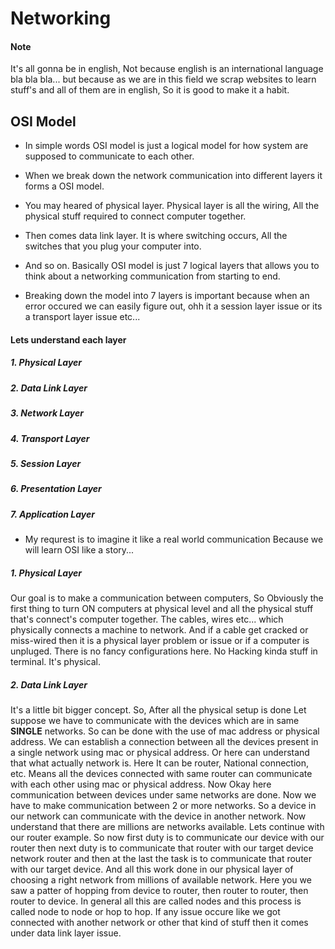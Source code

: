 # Networking

#### Note 
It's all gonna be in english, Not because english is an international language bla bla bla... but because as we are in this field we scrap websites to learn stuff's and all of them are in english, So it is good to make it a habit.

## OSI Model
- In simple words OSI model is just a logical model for how system are supposed to communicate to each other. 
- When we break down the network communication into different layers it forms a OSI model.

- You may heared of physical layer. Physical layer is all the wiring, All the physical stuff required to connect computer together.
- Then comes data link layer. It is where switching occurs, All the switches that you plug your computer into.
- And so on. Basically OSI model is just 7 logical layers that allows you to think about a networking communication from starting to end.
- Breaking down the model into 7 layers is important because when an error occured we can easily figure out, ohh it a session layer issue or its a transport layer issue etc...

#### Lets understand each layer
##### 1. Physical Layer
##### 2. Data Link Layer
##### 3. Network Layer
##### 4. Transport Layer
##### 5. Session Layer
##### 6. Presentation Layer
##### 7. Application Layer

- My requrest is to imagine it like a real world communication Because we will learn OSI like a story...

##### 1. Physical Layer
Our goal is to make a communication between computers, So Obviously the first thing to turn ON computers at physical level and all the physical stuff that's connect's computer together. The cables, wires etc... which physically connects a machine to network. And if a cable get cracked or miss-wired then it is a physical layer problem or issue or if a computer is unpluged. There is no fancy configurations here. No Hacking kinda stuff in terminal. It's physical.

##### 2. Data Link Layer
It's a little bit bigger concept. So, After all the physical setup is done Let suppose we have to communicate with the devices which are in same **SINGLE** networks. So can be done with the use of mac address or physical address. We can establish a connection between all the devices present in a single network using mac or physical address. Or here can understand that what actually network is. Here It can be router, National connection, etc. 
Means all the devices connected with same router can communicate with each other using mac or physical address.
Now Okay here communication between devices under same networks are done. 
Now we have to make communication between 2 or more networks. So a device in our network can communicate with the device in another network. 
Now understand that there are millions are networks available. 
Lets continue with our router example. 
So now first duty is to communicate our device with our router then next duty is to communicate that router with our target device network router and then at the last the task is to communicate that router with our target device.
And all this work done in our physical layer of choosing a right network from millions of available network. 
Here you we saw a patter of hopping from device to router, then router to router, then router to device. In general all this are called nodes and this process is called node to node or hop to hop.
If any issue occure like we got connected with another network or other that kind of stuff then it comes under data link layer issue.